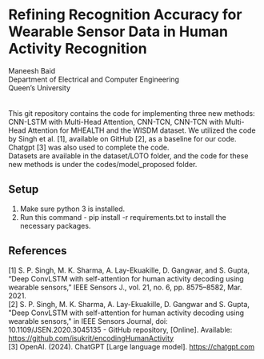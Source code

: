 # Refining Recognition Accuracy for Wearable Sensor Data in Human Activity Recognition
Maneesh Baid </br>
Department of Electrical and Computer Engineering</br>
Queen’s University</br>
</br>
</br>
This git repository contains the code for implementing three new methods: CNN-LSTM with Multi-Head Attention, CNN-TCN, CNN-TCN with Multi-Head Attention for MHEALTH and the WISDM dataset. We utilized the code by Singh et al. [1], available on GitHub [2], as a baseline for our code. Chatgpt [3] was also used to complete the code.
</br>
Datasets are available in the dataset/LOTO folder, and the code for these new methods is under the codes/model_proposed folder.
## Setup
1) Make sure python 3 is installed.
2) Run this command - pip install -r requirements.txt to install the necessary packages.

## References
[1] S. P. Singh, M. K. Sharma, A. Lay-Ekuakille, D. Gangwar, and S. Gupta, “Deep ConvLSTM with self-attention for human activity decoding using wearable sensors,” IEEE Sensors J., vol. 21, no. 6, pp. 8575–8582, Mar. 2021.</br>
[2] S. P. Singh, M. K. Sharma, A. Lay-Ekuakille, D. Gangwar and S. Gupta, "Deep ConvLSTM with self-attention for human activity decoding using wearable sensors," in IEEE Sensors Journal, doi: 10.1109/JSEN.2020.3045135 - GitHub repository, [Online]. Available: https://github.com/isukrit/encodingHumanActivity </br>
[3] OpenAI. (2024). ChatGPT [Large language model]. https://chatgpt.com
</br>
